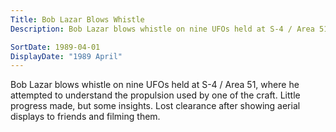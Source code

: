 ```yaml
---
Title: Bob Lazar Blows Whistle
Description: Bob Lazar blows whistle on nine UFOs held at S-4 / Area 51, where he attempted to understand the propulsion used by one of the craft. Little progress made, but some insights. Lost clearance after showing aerial displays to friends and filming them.

SortDate: 1989-04-01
DisplayDate: "1989 April"
---
```


Bob Lazar blows whistle on nine UFOs held at S-4 / Area 51, where he attempted to understand the propulsion used by one of the craft. Little progress made, but some insights. Lost clearance after showing aerial displays to friends and filming them.
